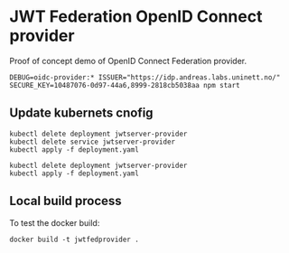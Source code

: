 # JWT Federation OpenID Connect provider


Proof of concept demo of OpenID Connect Federation provider.


```
DEBUG=oidc-provider:* ISSUER="https://idp.andreas.labs.uninett.no/"  SECURE_KEY=10487076-0d97-44a6,8999-2818cb5038aa npm start
```



## Update kubernets cnofig

```
kubectl delete deployment jwtserver-provider
kubectl delete service jwtserver-provider
kubectl apply -f deployment.yaml
```

```
kubectl delete deployment jwtserver-provider
kubectl apply -f deployment.yaml
```

## Local build process

To test the docker build:

```
docker build -t jwtfedprovider .
```
